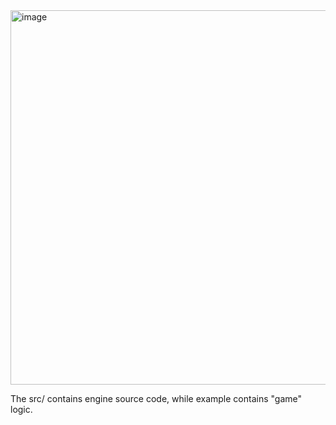 <img width="769" height="599" alt="image" src="https://github.com/user-attachments/assets/44d5659c-93c0-4167-a993-e6b5b8c6cadc" />

The src/ contains engine source code, while example contains "game" logic.
